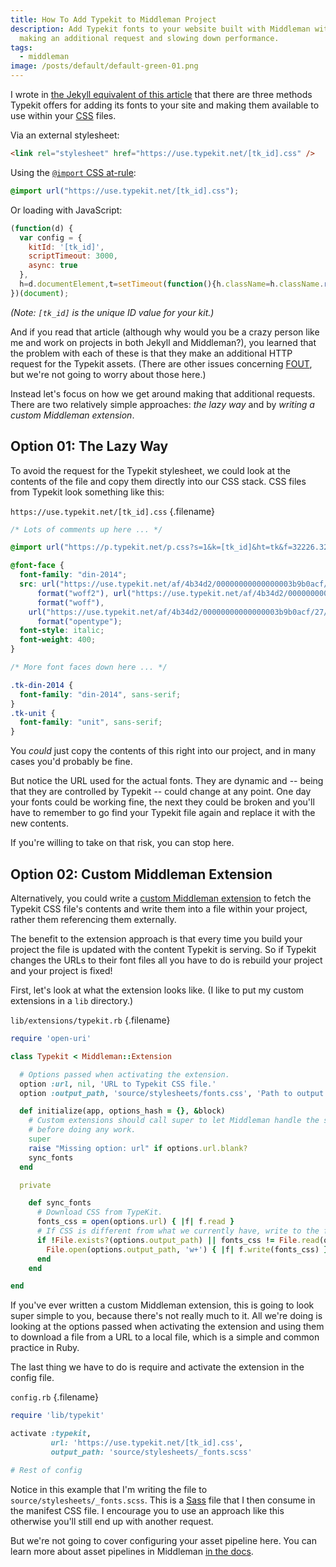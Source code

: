 ```yaml
---
title: How To Add Typekit to Middleman Project
description: Add Typekit fonts to your website built with Middleman without
  making an additional request and slowing down performance.
tags:
  - middleman
image: /posts/default/default-green-01.png
---
```


I wrote in [the Jekyll equivalent of this article](/posts/add-typekit-to-jekyll/) that there are three methods Typekit offers for adding its fonts to your site and making them available to use within your [CSS](/posts/wtf-is-css/) files.

Via an external stylesheet:

```html
<link rel="stylesheet" href="https://use.typekit.net/[tk_id].css" />
```

Using the [`@import` CSS at-rule](https://developer.mozilla.org/en-US/docs/Web/CSS/@import):

```css
@import url("https://use.typekit.net/[tk_id].css");
```

Or loading with JavaScript:

<!-- prettier-ignore -->
```js
(function(d) {
  var config = {
    kitId: '[tk_id]',
    scriptTimeout: 3000,
    async: true
  },
  h=d.documentElement,t=setTimeout(function(){h.className=h.className.replace(/\bwf-loading\b/g,"")+" wf-inactive";},config.scriptTimeout),tk=d.createElement("script"),f=false,s=d.getElementsByTagName("script")[0],a;h.className+=" wf-loading";tk.src='https://use.typekit.net/'+config.kitId+'.js';tk.async=true;tk.onload=tk.onreadystatechange=function(){a=this.readyState;if(f||a&&a!="complete"&&a!="loaded")return;f=true;clearTimeout(t);try{Typekit.load(config)}catch(e){}};s.parentNode.insertBefore(tk,s)
})(document);
```

_(Note: `[tk_id]` is the unique ID value for your kit.)_

And if you read that article (although why would you be a crazy person like me and work on projects in both Jekyll and Middleman?), you learned that the problem with each of these is that they make an additional HTTP request for the Typekit assets. (There are other issues concerning [FOUT](https://css-tricks.com/fout-foit-foft/), but we're not going to worry about those here.)

Instead let's focus on how we get around making that additional requests. There are two relatively simple approaches: _the lazy way_ and by _writing a custom Middleman extension_.

## Option 01: The Lazy Way

To avoid the request for the Typekit stylesheet, we could look at the contents of the file and copy them directly into our CSS stack. CSS files from Typekit look something like this:

`https://use.typekit.net/[tk_id].css` {.filename}

```css
/* Lots of comments up here ... */

@import url("https://p.typekit.net/p.css?s=1&k=[tk_id]&ht=tk&f=32226.32227.32230.32231.39710.39712&a=2470098&app=typekit&e=css");

@font-face {
  font-family: "din-2014";
  src: url("https://use.typekit.net/af/4b34d2/00000000000000003b9b0acf/27/l?primer=7cdcb44be4a7db8877ffa5c0007b8dd865b3bbc383831fe2ea177f62257a9191&fvd=i4&v=3")
      format("woff2"), url("https://use.typekit.net/af/4b34d2/00000000000000003b9b0acf/27/d?primer=7cdcb44be4a7db8877ffa5c0007b8dd865b3bbc383831fe2ea177f62257a9191&fvd=i4&v=3")
      format("woff"),
    url("https://use.typekit.net/af/4b34d2/00000000000000003b9b0acf/27/a?primer=7cdcb44be4a7db8877ffa5c0007b8dd865b3bbc383831fe2ea177f62257a9191&fvd=i4&v=3")
      format("opentype");
  font-style: italic;
  font-weight: 400;
}

/* More font faces down here ... */

.tk-din-2014 {
  font-family: "din-2014", sans-serif;
}
.tk-unit {
  font-family: "unit", sans-serif;
}
```

You _could_ just copy the contents of this right into our project, and in many cases you'd probably be fine.

But notice the URL used for the actual fonts. They are dynamic and -- being that they are controlled by Typekit -- could change at any point. One day your fonts could be working fine, the next they could be broken and you'll have to remember to go find your Typekit file again and replace it with the new contents.

If you're willing to take on that risk, you can stop here.

## Option 02: Custom Middleman Extension

Alternatively, you could write a [custom Middleman extension](https://middlemanapp.com/advanced/custom-extensions/) to fetch the Typekit CSS file's contents and write them into a file within your project, rather them referencing them externally.

The benefit to the extension approach is that every time you build your project the file is updated with the content Typekit is serving. So if Typekit changes the URLs to their font files all you have to do is rebuild your project and your project is fixed!

First, let's look at what the extension looks like. (I like to put my custom extensions in a `lib` directory.)

`lib/extensions/typekit.rb` {.filename}

```rb
require 'open-uri'

class Typekit < Middleman::Extension

  # Options passed when activating the extension.
  option :url, nil, 'URL to Typekit CSS file.'
  option :output_path, 'source/stylesheets/fonts.css', 'Path to output file, relative to project root.'

  def initialize(app, options_hash = {}, &block)
    # Custom extensions should call super to let Middleman handle the setup
    # before doing any work.
    super
    raise "Missing option: url" if options.url.blank?
    sync_fonts
  end

  private

    def sync_fonts
      # Download CSS from TypeKit.
      fonts_css = open(options.url) { |f| f.read }
      # If CSS is different from what we currently have, write to the fonts partial.
      if !File.exists?(options.output_path) || fonts_css != File.read(options.output_path)
        File.open(options.output_path, 'w+') { |f| f.write(fonts_css) }
      end
    end

end
```

If you've ever written a custom Middleman extension, this is going to look super simple to you, because there's not really much to it. All we're doing is looking at the options passed when activating the extension and using them to download a file from a URL to a local file, which is a simple and common practice in Ruby.

The last thing we have to do is require and activate the extension in the config file.

`config.rb` {.filename}

```rb
require 'lib/typekit'

activate :typekit,
         url: 'https://use.typekit.net/[tk_id].css',
         output_path: 'source/stylesheets/_fonts.scss'

# Rest of config
```

Notice in this example that I'm writing the file to `source/stylesheets/_fonts.scss`. This is a [Sass](https://sass-lang.com/) file that I then consume in the manifest CSS file. I encourage you to use an approach like this otherwise you'll still end up with another request.

But we're not going to cover configuring your asset pipeline here. You can learn more about asset pipelines in Middleman [in the docs](https://middlemanapp.com/advanced/asset-pipeline/).
